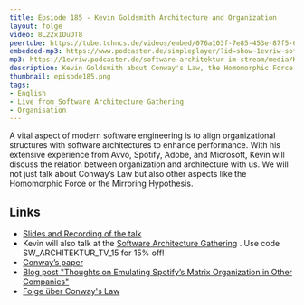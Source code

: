 ```yaml
---
title: Epsiode 185 - Kevin Goldsmith Architecture and Organization
layout: folge
video: 8L22x1OuDT8
peertube: https://tube.tchncs.de/videos/embed/076a103f-7e85-453e-87f5-6f38847c3864
embedded-mp3: https://www.podcaster.de/simpleplayer/?id=show~1evriw~software-architektur-im-stream~pod-997004a6e5fc960eb9c69c1be3&v=1697699972
mp3: https://1evriw.podcaster.de/software-architektur-im-stream/media/Kevin_Goldsmith_Architecture_and_Organization.mp3
description: Kevin Goldsmith about Conway's Law, the Homomorphic Force and the Mirroring Hypothesis. 
thumbnail: episode185.png
tags:
- English
- Live from Software Architecture Gathering
- Organisation
---
```


A vital aspect of modern software engineering is to align
organizational structures with software architectures to enhance
performance. With his extensive experience from Avvo, Spotify, Adobe,
and Microsoft, Kevin will discuss the relation between organization
and architecture with us. We will not just talk about Conway’s Law but
also other aspects like the Homomorphic Force or the Mirroring
Hypothesis.

## Links

* [Slides and Recording of the talk](https://www.kevingoldsmith.com/talks/architecture-and-organization.html)
* Kevin will also talk at the [Software Architecture Gathering](https://conferences.isaqb.org/software-architecture-gathering/) . Use code SW_ARCHITEKTUR_TV_15 for 15% off!
* [Conway’s paper](https://www.melconway.com/Home/Conways_Law.html)
* [Blog post "Thoughts on Emulating Spotify’s Matrix Organization in Other Companies"](http://blog.kevingoldsmith.com/2014/03/14/thoughts-on-emulating-spotifys-matrix-organization-in-other-companies/)
* [Folge über Conway's Law](https://software-architektur.tv/2022/02/18/folge110.html) 
